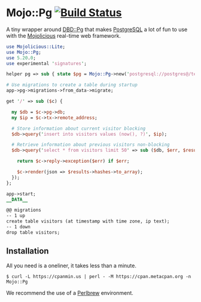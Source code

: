 
# Mojo::Pg [![Build Status](https://travis-ci.org/kraih/mojo-pg.svg?branch=master)](https://travis-ci.org/kraih/mojo-pg)

  A tiny wrapper around [DBD::Pg](https://metacpan.org/pod/DBD::Pg) that makes
  [PostgreSQL](http://www.postgresql.org) a lot of fun to use with the
  [Mojolicious](http://mojolicio.us) real-time web framework.

```perl
use Mojolicious::Lite;
use Mojo::Pg;
use 5.20.0;
use experimental 'signatures';

helper pg => sub { state $pg = Mojo::Pg->new('postgresql://postgres@/test') };

# Use migrations to create a table during startup
app->pg->migrations->from_data->migrate;

get '/' => sub ($c) {

  my $db = $c->pg->db;
  my $ip = $c->tx->remote_address;

  # Store information about current visitor blocking
  $db->query('insert into visitors values (now(), ?)', $ip);

  # Retrieve information about previous visitors non-blocking
  $db->query('select * from visitors limit 50' => sub ($db, $err, $results) {

    return $c->reply->exception($err) if $err;

    $c->render(json => $results->hashes->to_array);
  });
};

app->start;
__DATA__

@@ migrations
-- 1 up
create table visitors (at timestamp with time zone, ip text);
-- 1 down
drop table visitors;
```

## Installation

  All you need is a oneliner, it takes less than a minute.

    $ curl -L https://cpanmin.us | perl - -M https://cpan.metacpan.org -n Mojo::Pg

  We recommend the use of a [Perlbrew](http://perlbrew.pl) environment.
